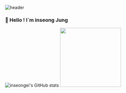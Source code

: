 ![header](https://capsule-render.vercel.app/api?type=waving&color=timeGradient&text=Welcome%20to%20inseong's%20GitHub%20&animation=twinkling&fontSize=35&fontAlignY=40&fontAlign=70&height=250)

### 🤚 Hello ! I`m inseong Jung

![inseongei's GitHub stats](https://github-readme-stats.vercel.app/api?username=inseongei&show_icons=true&bg_color=00000000)
<img src="https://github-readme-stats.vercel.app/api/top-langs/?username=inseongei&layout=compact&theme=transparent" height="195px" width="200px">






